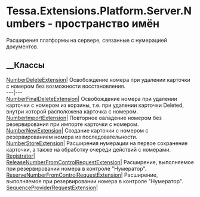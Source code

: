 # Tessa.Extensions.Platform.Server.Numbers - пространство имён
Расширения платформы на сервере, связанные с нумерацией документов.
##  __Классы
[NumberDeleteExtension](T_Tessa_Extensions_Platform_Server_Numbers_NumberDeleteExtension.htm)|
Освобождение номера при удалении карточки с номером без возможности
восстановления.  
---|---  
[NumberFinalDeleteExtension](T_Tessa_Extensions_Platform_Server_Numbers_NumberFinalDeleteExtension.htm)|
Освобождение номера при удалении карточки с номером из корзины, т.е. при
удалении карточки Deleted, внутри которой расположена карточка с номером.  
[NumberImportExtension](T_Tessa_Extensions_Platform_Server_Numbers_NumberImportExtension.htm)|
Повторное овладение номером без резервирования при импорте карточки с номером.  
[NumberNewExtension](T_Tessa_Extensions_Platform_Server_Numbers_NumberNewExtension.htm)|
Создание карточки с номером с резервированием номера из последовательности.  
[NumberStoreExtension](T_Tessa_Extensions_Platform_Server_Numbers_NumberStoreExtension.htm)|
Расширения нумерации на первое сохранение карточки, а также на обработку
очереди действий с номерами.  
[Registrator](T_Tessa_Extensions_Platform_Server_Numbers_Registrator.htm)|  
[ReleaseNumberFromControlRequestExtension](T_Tessa_Extensions_Platform_Server_Numbers_ReleaseNumberFromControlRequestExtension.htm)|
Расширение, выполняемое при резервировании номера в контроле "Нумератор".  
[ReserveNumberFromControlRequestExtension](T_Tessa_Extensions_Platform_Server_Numbers_ReserveNumberFromControlRequestExtension.htm)|
Расширение, выполняемое при резервировании номера в контроле "Нумератор".  
[SequenceProviderRequestExtension](T_Tessa_Extensions_Platform_Server_Numbers_SequenceProviderRequestExtension.htm)|
